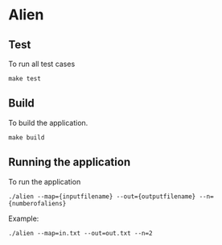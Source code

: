# Alien

## Test
To run all test cases
```
make test
```

## Build
To build the application.
```
make build
```

## Running the application
To run the application
```
./alien --map={inputfilename} --out={outputfilename} --n={numberofaliens}
```
Example:
```
./alien --map=in.txt --out=out.txt --n=2
```
